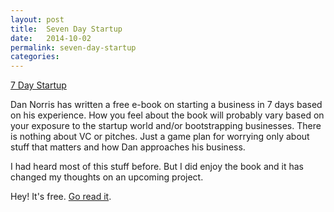 ```yaml
---
layout: post
title:  Seven Day Startup
date:   2014-10-02
permalink: seven-day-startup
categories:
---
```


[7 Day Startup](http://wpcurve.com/the-7-day-startup/)

Dan Norris has written a free e-book on starting a business in 7 days based on his experience. How you feel about the book will probably vary based on your exposure to the startup world and/or bootstrapping businesses. There is nothing about VC or pitches. Just a game plan for worrying only about stuff that matters and how Dan approaches his business.

I had heard most of this stuff before. But I did enjoy the book and it has changed my thoughts on an upcoming project.

Hey! It's free. [Go read it](http://wpcurve.com/the-7-day-startup/).
